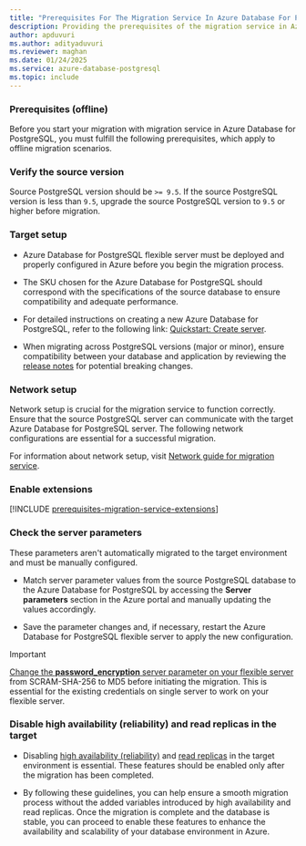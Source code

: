 ```yaml
---
title: "Prerequisites For The Migration Service In Azure Database For Postgresql (Offline)"
description: Providing the prerequisites of the migration service in Azure Database for PostgreSQL
author: apduvuri
ms.author: adityaduvuri
ms.reviewer: maghan
ms.date: 01/24/2025
ms.service: azure-database-postgresql
ms.topic: include
---
```


### Prerequisites (offline)

Before you start your migration with migration service in Azure Database for PostgreSQL, you must fulfill the following prerequisites, which apply to offline migration scenarios.

### Verify the source version

Source PostgreSQL version should be `>= 9.5`. If the source PostgreSQL version is less than `9.5`, upgrade the source PostgreSQL version to `9.5` or higher before migration.

### Target setup

- Azure Database for PostgreSQL flexible server must be deployed and properly configured in Azure before you begin the migration process.

- The SKU chosen for the Azure Database for PostgreSQL should correspond with the specifications of the source database to ensure compatibility and adequate performance.

- For detailed instructions on creating a new Azure Database for PostgreSQL, refer to the following link: [Quickstart: Create server](/azure/postgresql/flexible-server/).

- When migrating across PostgreSQL versions (major or minor), ensure compatibility between your database and application by reviewing the [release notes](https://www.postgresql.org/docs/17/release.html) for potential breaking changes.

### Network setup

Network setup is crucial for the migration service to function correctly. Ensure that the source PostgreSQL server can communicate with the target Azure Database for PostgreSQL server. The following network configurations are essential for a successful migration.

For information about network setup, visit [Network guide for migration service](../../how-to-network-setup-migration-service.md).

### Enable extensions

[!INCLUDE [prerequisites-migration-service-extensions](../prerequisites/prerequisites-migration-service-extensions.md)]

### Check the server parameters

These parameters aren't automatically migrated to the target environment and must be manually configured.

- Match server parameter values from the source PostgreSQL database to the Azure Database for PostgreSQL by accessing the **Server parameters** section in the Azure portal and manually updating the values accordingly.

- Save the parameter changes and, if necessary, restart the Azure Database for PostgreSQL flexible server to apply the new configuration.

> [!IMPORTANT]  
> [Change the **password_encryption** server parameter on your flexible server](../../../../flexible-server/how-to-configure-server-parameters-using-portal.md) from SCRAM-SHA-256 to MD5 before initiating the migration. This is essential for the existing credentials on single server to work on your flexible server.

### Disable high availability (reliability) and read replicas in the target

- Disabling [high availability (reliability)](../../../../flexible-server/concepts-high-availability.md) and [read replicas](../../../../flexible-server/concepts-read-replicas.md) in the target environment is essential. These features should be enabled only after the migration has been completed.

- By following these guidelines, you can help ensure a smooth migration process without the added variables introduced by high availability and read replicas. Once the migration is complete and the database is stable, you can proceed to enable these features to enhance the availability and scalability of your database environment in Azure.
